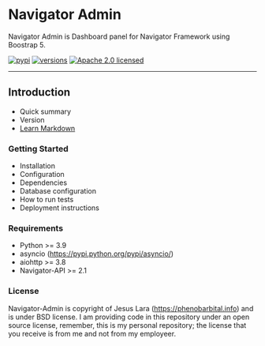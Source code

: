 # Navigator Admin #

Navigator Admin is Dashboard panel for Navigator Framework using Boostrap 5.

[![pypi](https://img.shields.io/pypi/v/asyncdb?style=plastic)](https://pypi.org/project/asyncdb/)
[![versions](https://img.shields.io/pypi/pyversions/blacksheep.svg?style=plastic)](https://github.com/phenobarbital/navigator-auth)
[![Apache 2.0 licensed](https://img.shields.io/github/license/phenobarbital/navigator-auth?style=plastic)](https://raw.githubusercontent.com/phenobarbital/navigator-auth/master/LICENSE)


---

## Introduction

* Quick summary
* Version
* [Learn Markdown](https://bitbucket.org/tutorials/markdowndemo)

### Getting Started ###

* Installation
* Configuration
* Dependencies
* Database configuration
* How to run tests
* Deployment instructions

### Requirements ###

* Python >= 3.9
* asyncio (https://pypi.python.org/pypi/asyncio/)
* aiohttp >= 3.8
* Navigator-API >= 2.1

### License ###

Navigator-Admin is copyright of Jesus Lara (https://phenobarbital.info) and is under BSD license. I am providing code in this repository under an open source license, remember, this is my personal repository; the license that you receive is from me and not from my employeer.
